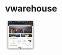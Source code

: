 # vwarehouse
<img src="https://github.com/locleofficial/vwarehouse/blob/main/ResizedDemoImage/1-home.png" width="100" height="100">
